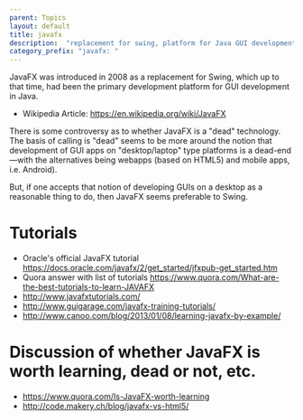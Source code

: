 ```yaml
---
parent: Topics
layout: default
title: javafx
description:  "replacement for swing, platform for Java GUI development"
category_prefix: "javafx: "
---
```


JavaFX was introduced in 2008 as a replacement for Swing, which up to that time, had been the primary development platform for GUI development in Java.

* Wikipedia Article: <https://en.wikipedia.org/wiki/JavaFX>

There is some controversy as to whether JavaFX is a "dead" technology.   The basis of calling is "dead" seems to be more 
around the notion that development of GUI apps on "desktop/laptop" type platforms is a dead-end&mdash;with the alternatives 
being webapps (based on HTML5) and mobile apps, i.e. Android).

But, if one accepts that notion of developing GUIs on a desktop as a reasonable thing to do, then JavaFX seems preferable to
Swing. 

# Tutorials
* Oracle's official JavaFX tutorial <https://docs.oracle.com/javafx/2/get_started/jfxpub-get_started.htm>
* Quora answer with list of tutorials <https://www.quora.com/What-are-the-best-tutorials-to-learn-JAVAFX>
* <http://www.javafxtutorials.com/>
* <http://www.guigarage.com/javafx-training-tutorials/>
* <http://www.canoo.com/blog/2013/01/08/learning-javafx-by-example/>

# Discussion of whether JavaFX is worth learning, dead or not, etc.

* <https://www.quora.com/Is-JavaFX-worth-learning>
* <http://code.makery.ch/blog/javafx-vs-html5/>
